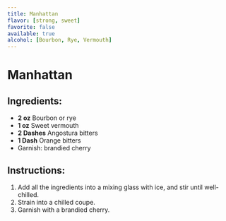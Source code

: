 ```yaml
---
title: Manhattan
flavor: [strong, sweet]
favorite: false
available: true
alcohol: [Bourbon, Rye, Vermouth]
---
```

# Manhattan

## Ingredients:
- **2 oz** Bourbon or rye
- **1 oz** Sweet vermouth
- **2 Dashes** Angostura bitters
- **1 Dash** Orange bitters
- Garnish: brandied cherry

## Instructions:
1. Add all the ingredients into a mixing glass with ice, and stir until well-chilled.
2. Strain into a chilled coupe.
3. Garnish with a brandied cherry.




